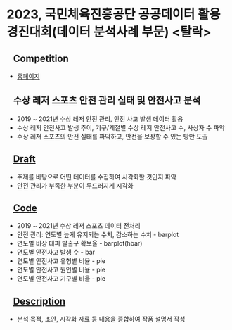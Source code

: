 # 2023, 국민체육진흥공단 공공데이터 활용 경진대회(데이터 분석사례 부문) <탈락>

## &nbsp;&nbsp;&nbsp;Competition
- <a href="https://www.kspo.or.kr">홈페이지</a>

## &nbsp;&nbsp;&nbsp;수상 레저 스포츠 안전 관리 실태 및 안전사고 분석
- 2019 ~ 2021년 수상 레저 안전 관리, 안전 사고 발생 데이터 활용
- 수상 레저 안전사고 발생 추이, 기구/계절별 수상 레저 안전사고 수, 사상자 수 파악
- 수상 레저 스포츠의 안전 실태를 파악하고, 안전을 보장할 수 있는 방안 도출

## &nbsp;&nbsp;&nbsp;<a href="https://github.com/ss721229/Kspo/blob/main/Draft.jpg">Draft</a>
- 주제를 바탕으로 어떤 데이터를 수집하여 시각화할 것인지 파악
- 안전 관리가 부족한 부분이 두드러지게 시각화

## &nbsp;&nbsp;&nbsp;<a href="https://github.com/ss721229/Kspo/blob/main/code.ipynb">Code</a>
- 2019 ~ 2021년 수상 레저 스포츠 데이터 전처리
- 안전 관리: 연도별 높게 유지되는 수치, 감소하는 수치 - barplot
- 연도별 비상 대피 탈출구 확보율 - barplot(hbar)
- 연도별 안전사고 발생 수 - bar
- 연도별 안전사고 유형별 비율 - pie
- 연도별 안전사고 원인별 비율 - pie
- 연도별 안전사고 기구별 비율 - pie

## &nbsp;&nbsp;&nbsp;<a href="https://github.com/ss721229/Kspo/blob/main/Description.pdf">Description</a>
- 분석 목적, 초안, 시각화 자료 등 내용을 종합하여 작품 설명서 작성

